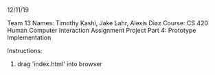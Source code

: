 12/11/19

Team 13
     Names: Timothy Kashi, Jake Lahr, Alexis Diaz
     Course: CS 420 Human Computer Interaction
     Assignment Project Part 4: Prototype Implementation


Instructions:
  1) drag 'index.html' into browser
